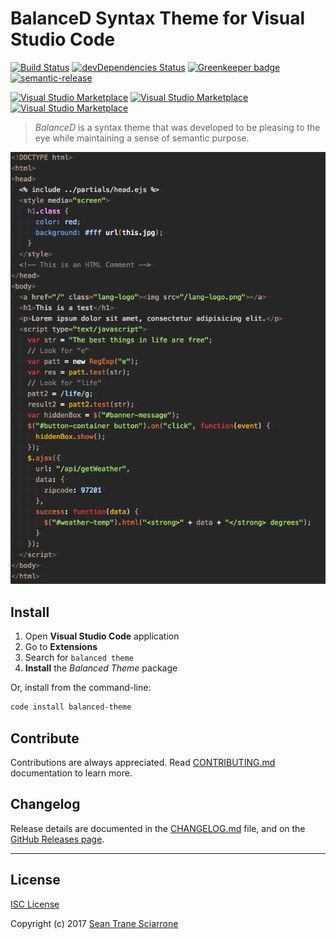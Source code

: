 # BalanceD Syntax Theme for Visual Studio Code

[![Build Status](https://travis-ci.com/seantrane/balanced-theme-for-vscode.svg?branch=master)](https://travis-ci.com/seantrane/balanced-theme-for-vscode) [![devDependencies Status](https://david-dm.org/seantrane/balanced-theme-for-vscode/dev-status.svg)](https://david-dm.org/seantrane/balanced-theme-for-vscode?type=dev) [![Greenkeeper badge](https://badges.greenkeeper.io/seantrane/balanced-theme-for-vscode.svg)](https://greenkeeper.io/) [![semantic-release](https://img.shields.io/badge/%20%20%F0%9F%93%A6%F0%9F%9A%80-semantic--release-e10079.svg)](https://github.com/semantic-release/semantic-release)

[![Visual Studio Marketplace](https://img.shields.io/vscode-marketplace/v/seantrane.balanced-theme.svg)](https://marketplace.visualstudio.com/items?itemName=seantrane.balanced-theme) [![Visual Studio Marketplace](https://img.shields.io/vscode-marketplace/r/seantrane.balanced-theme.svg)](https://marketplace.visualstudio.com/items?itemName=seantrane.balanced-theme) [![Visual Studio Marketplace](https://img.shields.io/vscode-marketplace/d/seantrane.balanced-theme.svg)](https://marketplace.visualstudio.com/items?itemName=seantrane.balanced-theme)

> _BalanceD_ is a syntax theme that was developed to be pleasing to the eye while maintaining a sense of semantic purpose.

![BalanceD Theme Screenshot: HTML, CSS, JS](https://raw.githubusercontent.com/seantrane/balanced-theme-for-vscode/master/balanced-theme-screenshot-html.png)

## Install <a id="install"></a>

1. Open **Visual Studio Code** application
2. Go to **Extensions**
3. Search for `balanced theme`
4. **Install** the _Balanced Theme_ package

Or, install from the command-line:

```bash
code install balanced-theme
```

## Contribute <a id="contribute"></a>

Contributions are always appreciated. Read [CONTRIBUTING.md](https://github.com/seantrane/balanced-theme-for-vscode/blob/master/CONTRIBUTING.md) documentation to learn more.

## Changelog <a id="changelog"></a>

Release details are documented in the [CHANGELOG.md](https://github.com/seantrane/balanced-theme-for-vscode/blob/master/CHANGELOG.md) file, and on the [GitHub Releases page](https://github.com/seantrane/balanced-theme-for-vscode/releases).

---

## License <a id="license"></a>

[ISC License](https://github.com/seantrane/balanced-theme-for-vscode/blob/master/LICENSE)

Copyright (c) 2017 [Sean Trane Sciarrone](https://github.com/seantrane)
